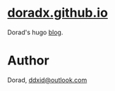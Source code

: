 # [doradx.github.io](https://doradx.github.io/)
Dorad's hugo [blog](https://doradx.github.io/).

# Author
Dorad, ddxid@outlook.com
